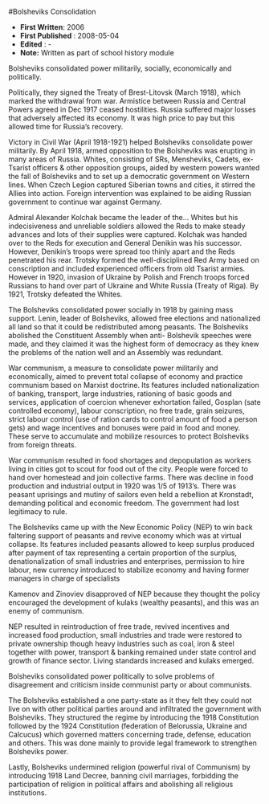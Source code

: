 #Bolsheviks Consolidation

* **First Written**: 2006
* **First Published** : 2008-05-04
* **Edited** : -
* **Note:** Written as part of school history module
		
Bolsheviks consolidated power militarily, socially, economically and politically.

Politically, they signed the Treaty of Brest-Litovsk (March 1918), which marked the withdrawal from war. Armistice between Russia and Central Powers agreed in Dec 1917 ceased hostilities. Russia suffered major losses that adversely affected its economy. It was high price to pay but this allowed time for Russia’s recovery.

Victory in Civil War (April 1918-1921) helped Bolsheviks consolidate power militarily. By April 1918, armed opposition to the Bolsheviks was erupting in many areas of Russia. Whites, consisting of SRs, Mensheviks, Cadets, ex-Tsarist officers &amp; other opposition groups, aided by western powers wanted the fall of Bolsheviks and to set up a democratic government on Western lines. When Czech Legion captured Siberian towns and cities, it stirred the Allies into action. Foreign intervention was explained to be aiding Russian government to continue war against Germany.

Admiral Alexander Kolchak became the leader of the...<!--more--> Whites but his indecisiveness and unreliable soldiers allowed the Reds to make steady advances and lots of their supplies were captured. Kolchak was handed over to the Reds for execution and General Denikin was his successor. However, Denikin’s troops were spread too thinly apart and the Reds penetrated his rear. Trotsky formed the well-disciplined Red Army based on conscription and included experienced officers from old Tsarist armies. However in 1920, invasion of Ukraine by Polish and French troops forced Russians to hand over part of Ukraine and White Russia (Treaty of Riga). By 1921, Trotsky defeated the Whites.

The Bolsheviks consolidated power socially in 1918 by gaining mass support. Lenin, leader of Bolsheviks, allowed free elections and nationalized all land so that it could be redistributed among peasants. The Bolsheviks abolished the Constituent Assembly when anti- Bolshevik speeches were made, and they claimed it was the highest form of democracy as they knew the problems of the nation well and an Assembly was redundant.

War communism, a measure to consolidate power militarily and economically, aimed to prevent total collapse of economy and practice communism based on Marxist doctrine. Its features included nationalization of banking, transport, large industries, rationing of basic goods and services, application of coercion whenever exhortation failed, Gosplan (sate controlled economy), labour conscription, no free trade, grain seizures, strict labour control (use of ration cards to control amount of food a person gets) and wage incentives and bonuses were paid in food and money. These serve to accumulate and mobilize resources to protect Bolsheviks from foreign threats.

War communism resulted in food shortages and depopulation as workers living in cities got to scout for food out of the city. People were forced to hand over homestead and join collective farms. There was decline in food production and industrial output in 1920 was 1/5 of 1913’s. There was peasant uprisings and mutiny of sailors even held a rebellion at Kronstadt, demanding political and economic freedom. The government had lost legitimacy to rule.

The Bolsheviks came up with the New Economic Policy (NEP) to win back faltering support of peasants and revive economy which was at virtual collapse. Its features included peasants allowed to keep surplus produced after payment of tax representing a certain proportion of the surplus, denationalization of small industries and enterprises, permission to hire labour, new currency introduced to stabilize economy and having former managers in charge of specialists

Kamenov and Zinoviev disapproved of NEP because they thought the policy encouraged the development of kulaks (wealthy peasants), and this was an enemy of communism.

NEP resulted in reintroduction of free trade, revived incentives and increased food production, small industries and trade were restored to private ownership though heavy industries such as coal, iron &amp; steel together with power, transport &amp; banking remained under state control and growth of finance sector. Living standards increased and kulaks emerged.

Bolsheviks consolidated power politically to solve problems of disagreement and criticism inside communist party or about communists.

The Bolsheviks established a one party-state as it they felt they could not live on with other political parties around and infiltrated the government with Bolsheviks. They structured the regime by introducing the 1918 Constitution followed by the 1924 Constitution (federation of Belorussia, Ukraine and Calcucus) which governed matters concerning trade, defense, education and others. This was done mainly to provide legal framework to strengthen Bolsheviks power.

Lastly, Bolsheviks undermined religion (powerful rival of Communism) by introducing 1918 Land Decree, banning civil marriages, forbidding the participation of religion in political affairs and abolishing all religious institutions.	</article>